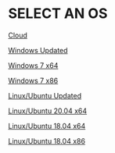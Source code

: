 # SELECT AN OS

<a href="https://github.com/jesusgarcia149/os-for-developement/tree/Cloud">Cloud</a>
</br>

<a href="https://github.com/jesusgarcia149/os-for-developement/tree/Windows-Updated">Windows Updated</a>

<a href="https://github.com/jesusgarcia149/os-for-developement/tree/Windows-7-x64">Windows 7 x64</a>

<a href="https://github.com/jesusgarcia149/os-for-developement/tree/Windows-7-x86">Windows 7 x86</a>

<a href="#">Linux/Ubuntu Updated</a>

<a href="#">Linux/Ubuntu 20.04 x64</a>

<a href="#">Linux/Ubuntu 18.04 x64</a>

<a href="#">Linux/Ubuntu 18.04 x86</a>
